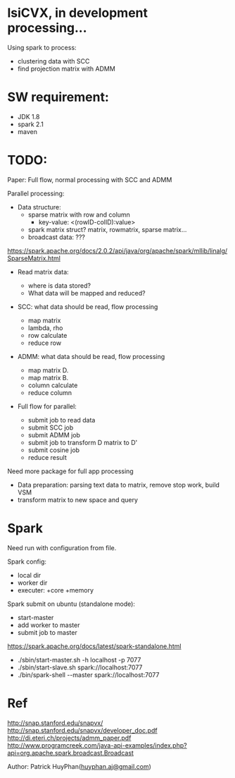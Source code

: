 # lsiCVX, in development processing...
Using spark to process:
- clustering data with SCC
- find projection matrix with ADMM

# SW requirement:
- JDK 1.8
- spark 2.1
- maven

# TODO:

Paper: Full flow, normal processing with SCC and ADMM

Parallel processing:
- Data structure: 
    - sparse matrix with row and column
        - key-value: <(rowID-colID):value>
    - spark matrix struct? matrix, rowmatrix, sparse matrix...  
    - broadcast data: ???    

https://spark.apache.org/docs/2.0.2/api/java/org/apache/spark/mllib/linalg/SparseMatrix.html


- Read matrix data: 
    + where is data stored? 
    + What data will be mapped and reduced?

- SCC: what data should be read, flow processing
    + map matrix
    + lambda, rho
    + row calculate
    + reduce row
- ADMM: what data should be read, flow processing
    + map matrix D.
    + map matrix B.
    + column calculate
    + reduce column

- Full flow for parallel: 
    + submit job to read data
    + submit SCC job
    + submit ADMM job
    + submit job to transform D matrix to D' 
    + submit cosine job
    + reduce result

Need more package for full app processing 
- Data preparation: parsing text data to matrix, remove stop work, build VSM
- transform matrix to new space and query


# Spark
Need run with configuration from file.

Spark config:
- local dir
- worker dir
- executer: 
    +core
    +memory

Spark submit on ubuntu (standalone mode):
- start-master
- add worker to master
- submit job to master



https://spark.apache.org/docs/latest/spark-standalone.html
- ./sbin/start-master.sh -h localhost -p 7077
- ./sbin/start-slave.sh spark://localhost:7077
- ./bin/spark-shell --master spark://localhost:7077


# Ref
http://snap.stanford.edu/snapvx/
http://snap.stanford.edu/snapvx/developer_doc.pdf
http://di.eteri.ch/projects/admm_paper.pdf
http://www.programcreek.com/java-api-examples/index.php?api=org.apache.spark.broadcast.Broadcast

Author: Patrick HuyPhan(huyphan.aj@gmail.com)